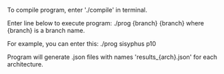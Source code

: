 To compile program, enter './compile' in terminal.

Enter line below to execute program:
    ./prog {branch} {branch}
where {branch} is a branch name.

For example, you can enter this:
    ./prog sisyphus p10

Program will generate .json files with names 'results_{arch}.json' for each architecture.